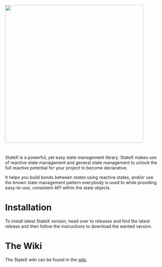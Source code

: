<img src = "https://user-images.githubusercontent.com/94554616/179428020-b0ba6c1f-19b1-40de-b65f-29b497a07303.png" width = 450>

#  


StateX is a powerful, yet easy state management library. StateX makes use of reactive state management and general state management 
to unlock the full reactive potential for your project to become declarative.

It helps you build bonds between states using reactive states, and/or use the known state management pattern everybody is used to while providing easy-to-use, consistent API within the state objects.


# Installation
To install latest StateX version, head over to releases and find the latest release and then follow the instructions to download the wanted version.

# The Wiki
The StateX wiki can be found in the [wiki](https://github.com/sinvidious/stateX/wiki).
